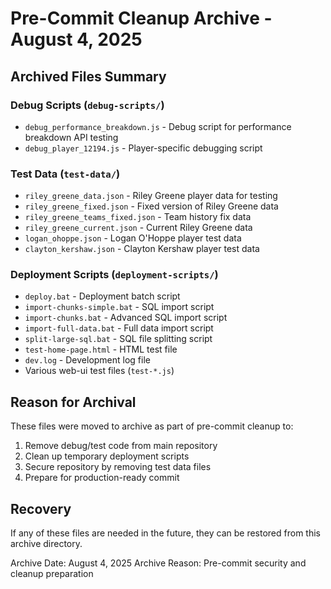 # Pre-Commit Cleanup Archive - August 4, 2025

## Archived Files Summary

### Debug Scripts (`debug-scripts/`)
- `debug_performance_breakdown.js` - Debug script for performance breakdown API testing
- `debug_player_12194.js` - Player-specific debugging script

### Test Data (`test-data/`)
- `riley_greene_data.json` - Riley Greene player data for testing
- `riley_greene_fixed.json` - Fixed version of Riley Greene data
- `riley_greene_teams_fixed.json` - Team history fix data
- `riley_greene_current.json` - Current Riley Greene data
- `logan_ohoppe.json` - Logan O'Hoppe player test data
- `clayton_kershaw.json` - Clayton Kershaw player test data

### Deployment Scripts (`deployment-scripts/`)
- `deploy.bat` - Deployment batch script
- `import-chunks-simple.bat` - SQL import script
- `import-chunks.bat` - Advanced SQL import script
- `import-full-data.bat` - Full data import script
- `split-large-sql.bat` - SQL file splitting script
- `test-home-page.html` - HTML test file
- `dev.log` - Development log file
- Various web-ui test files (`test-*.js`)

## Reason for Archival
These files were moved to archive as part of pre-commit cleanup to:
1. Remove debug/test code from main repository
2. Clean up temporary deployment scripts
3. Secure repository by removing test data files
4. Prepare for production-ready commit

## Recovery
If any of these files are needed in the future, they can be restored from this archive directory.

Archive Date: August 4, 2025
Archive Reason: Pre-commit security and cleanup preparation